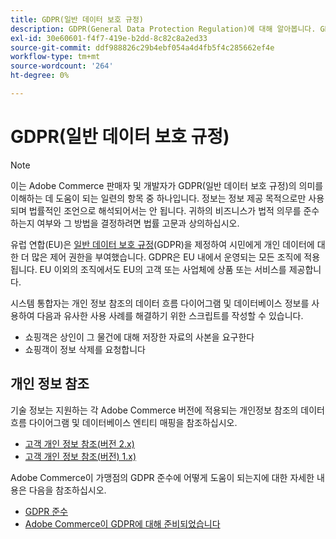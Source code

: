 ```yaml
---
title: GDPR(일반 데이터 보호 규정)
description: GDPR(General Data Protection Regulation)에 대해 알아봅니다. GDPR은 유럽 연합 및 유럽 경제 영역에서 모든 개인에 대한 데이터 보호 및 개인정보 보호를 규정하는 법입니다.
exl-id: 30e60601-f4f7-419e-b2dd-8c82c8a2ed33
source-git-commit: ddf988826c29b4ebf054a4d4fb5f4c285662ef4e
workflow-type: tm+mt
source-wordcount: '264'
ht-degree: 0%

---
```


# GDPR(일반 데이터 보호 규정)

>[!NOTE]
>
>이는 Adobe Commerce 판매자 및 개발자가 GDPR(일반 데이터 보호 규정)의 의미를 이해하는 데 도움이 되는 일련의 항목 중 하나입니다. 정보는 정보 제공 목적으로만 사용되며 법률적인 조언으로 해석되어서는 안 됩니다. 귀하의 비즈니스가 법적 의무를 준수하는지 여부와 그 방법을 결정하려면 법률 고문과 상의하십시오.

유럽 연합(EU)은 [일반 데이터 보호 규정](https://ec.europa.eu/info/law/law-topic/data-protection_en)(GDPR)을 제정하여 시민에게 개인 데이터에 대한 더 많은 제어 권한을 부여했습니다. GDPR은 EU 내에서 운영되는 모든 조직에 적용됩니다. EU 이외의 조직에서도 EU의 고객 또는 사업체에 상품 또는 서비스를 제공합니다.

시스템 통합자는 개인 정보 참조의 데이터 흐름 다이어그램 및 데이터베이스 정보를 사용하여 다음과 유사한 사용 사례를 해결하기 위한 스크립트를 작성할 수 있습니다.

- 쇼핑객은 상인이 그 물건에 대해 저장한 자료의 사본을 요구한다
- 쇼핑객이 정보 삭제를 요청합니다

## 개인 정보 참조

기술 정보는 지원하는 각 Adobe Commerce 버전에 적용되는 개인정보 참조의 데이터 흐름 다이어그램 및 데이터베이스 엔티티 매핑을 참조하십시오.

- [고객 개인 정보 참조(버전 2.x)](data-m2.md)
- [고객 개인 정보 참조(버전) 1.x)](data-m1.md)

Adobe Commerce이 가맹점의 GDPR 준수에 어떻게 도움이 되는지에 대한 자세한 내용은 다음을 참조하십시오.

- [GDPR 준수](https://experienceleague.adobe.com/docs/commerce-admin/start/compliance/privacy/compliance-gdpr.html?lang=ko)
- [Adobe Commerce이 GDPR에 대해 준비되었습니다](https://business.adobe.com/privacy/general-data-protection-regulation.html)
